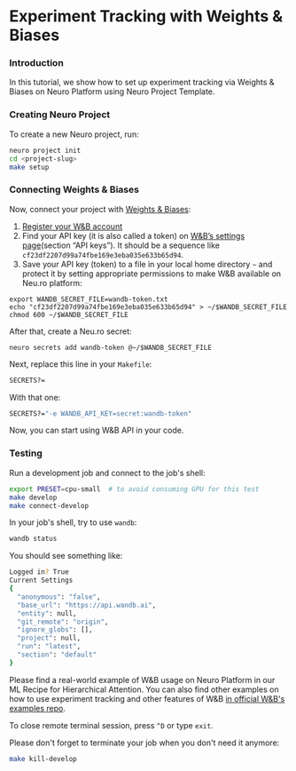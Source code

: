 # Experiment Tracking with Weights & Biases

### 

### Introduction

In this tutorial, we show how to set up experiment tracking via Weights & Biases on Neuro Platform using Neuro Project Template.

### Creating Neuro Project

To create a new Neuro project, run:

```bash
neuro project init
cd <project-slug>
make setup
```

### Connecting Weights & Biases

Now, connect your project with [Weights & Biases](https://www.wandb.com/):

1. [Register your W&B account](https://app.wandb.ai/login?signup=true)
2. Find your API key \(it is also called a token\) on [W&B’s settings page](https://app.wandb.ai/settings)\(section “API keys”\). It should be a sequence like `cf23df2207d99a74fbe169e3eba035e633b65d94`.
3. Save your API key \(token\) to a file in your local home directory `~` and protect it by setting appropriate permissions to make W&B available on Neu.ro platform:

```text
export WANDB_SECRET_FILE=wandb-token.txt
echo "cf23df2207d99a74fbe169e3eba035e633b65d94" > ~/$WANDB_SECRET_FILE
chmod 600 ~/$WANDB_SECRET_FILE
```

After that, create a Neu.ro secret:

```text
neuro secrets add wandb-token @~/$WANDB_SECRET_FILE
```

Next, replace this line in your `Makefile`:

```bash
SECRETS?=
```

With that one:

```bash
SECRETS?="-e WANDB_API_KEY=secret:wandb-token"
```

Now, you can start using W&B API in your code.

### Testing

Run a development job and connect to the job's shell:

```bash
export PRESET=cpu-small  # to avoid consuming GPU for this test
make develop
make connect-develop
```

In your job's shell, try to use `wandb`:

```bash
wandb status
```

You should see something like:

```bash
Logged in? True
Current Settings
{
  "anonymous": "false",
  "base_url": "https://api.wandb.ai",
  "entity": null,
  "git_remote": "origin",
  "ignore_globs": [],
  "project": null,
  "run": "latest",
  "section": "default"
}
```

Please find a real-world example of W&B usage on Neuro Platform in our ML Recipe for Hierarchical Attention. You can also find other examples on how to use experiment tracking and other features of W&B [in official W&B's examples repo](https://github.com/wandb/examples).

To close remote terminal session, press `^D` or type `exit`.

Please don't forget to terminate your job when you don't need it anymore:

```bash
make kill-develop
```

